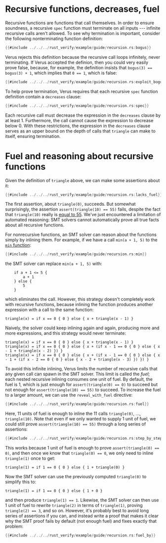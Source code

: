 # Recursive functions, decreases, fuel

Recursive functions are functions that call themselves.
In order to ensure soundness, a recursive `spec` function must terminate on all inputs ---
infinite recursive calls aren't allowed.
To see why termination is important, consider the following nonterminating function definition:

```rust
{{#include ../../../rust_verify/example/guide/recursion.rs:bogus}}
```

Verus rejects this definition because the recursive call loops infinitely, never terminating.
If Verus accepted the definion, then you could very easily prove false,
because, for example, the definition insists that `bogus(3) == bogus(3) + 1`,
which implies that `0 == 1`, which is false:

```rust
{{#include ../../../rust_verify/example/guide/recursion.rs:exploit_bogus}}
```

To help prove termination,
Verus requires that each recursive `spec` function definition contain a `decreases` clause:

```rust
{{#include ../../../rust_verify/example/guide/recursion.rs:spec}}
```

Each recursive call must decrease the expression in the `decreases` clause by at least 1.
Furthermore, the call cannot cause the expression to decrease below 0.
With these restrictions, the expression in the `decreases` clause serves as an upper bound on the
depth of calls that `triangle` can make to itself, ensuring termination.

# Fuel and reasoning about recursive functions

Given the definition of `triangle` above, we can make some assertions about it:

```rust
{{#include ../../../rust_verify/example/guide/recursion.rs:lacks_fuel}}
```

The first assertion, about `triangle(0)`, succeeds.
But somewhat surprisingly, the assertion `assert(triangle(10) == 55)` fails,
despite the fact that `triangle(10)` really is
[equal to 55](https://en.wikipedia.org/wiki/Triangular_number).
We've just encountered a limitation of automated reasoning:
SMT solvers cannot automatically prove all true facts about all recursive functions.

For nonrecursive functions,
an SMT solver can reason about the functions simply by inlining them.
For example, if we have a call `min(a + 1, 5)` to the [`min` function](spec_functions.md):

```rust
{{#include ../../../rust_verify/example/guide/recursion.rs:min}}
```

the SMT solver can replace `min(a + 1, 5)` with:

```
    if a + 1 <= 5 {
        a + 1
    } else {
        5
    }
```

which eliminates the call.
However, this strategy doesn't completely work with recursive functions,
because inlining the function produces another expression with a call to the same function:

```
triangle(x) = if x == 0 { 0 } else { x + triangle(x - 1) }
```

Naively, the solver could keep inlining again and again,
producing more and more expressions,
and this strategy would never terminate:

```
triangle(x) = if x == 0 { 0 } else { x + triangle(x - 1) }
triangle(x) = if x == 0 { 0 } else { x + (if x - 1 == 0 { 0 } else { x - 1 + triangle(x - 2) }) }
triangle(x) = if x == 0 { 0 } else { x + (if x - 1 == 0 { 0 } else { x - 1 + (if x - 2 == 0 { 0 } else { x - 2 + triangle(x - 3) }) }) }
```

To avoid this infinite inlining,
Verus limits the number of recursive calls that any given call can spawn in the SMT solver.
This limit is called the *fuel*;
each nested recursive inlining consumes one unit of fuel.
By default, the fuel is 1, which is just enough for `assert(triangle(0) == 0)` to succeed
but not enough for `assert(triangle(10) == 55)` to succeed.
To increase the fuel to a larger amount,
we can use the `reveal_with_fuel` directive:

```rust
{{#include ../../../rust_verify/example/guide/recursion.rs:fuel}}
```

Here, 11 units of fuel is enough to inline the 11 calls
`triangle(0)`, ..., `triangle(10)`.
Note that even if we only wanted to supply 1 unit of fuel,
we could still prove `assert(triangle(10) == 55)` through a long series of assertions:

```rust
{{#include ../../../rust_verify/example/guide/recursion.rs:step_by_step}}
```

This works because 1 unit of fuel is enough to prove `assert(triangle(0) == 0)`,
and then once we know that `triangle(0) == 0`,
we only need to inline `triangle(1)` once to get:

```
triangle(1) = if 1 == 0 { 0 } else { 1 + triangle(0) }
```

Now the SMT solver can use the previously computed `triangle(0)` to simplify this to:

```
triangle(1) = if 1 == 0 { 0 } else { 1 + 0 }
```

and then produce `triangle(1) == 1`.
Likewise, the SMT solver can then use 1 unit of fuel to rewrite `triangle(2)`
in terms of `triangle(1)`, proving `triangle(2) == 3`, and so on.
However, it's probably best to avoid long series of assertions if you can,
and instead write a proof that makes it clear why the SMT proof fails by default
(not enough fuel) and fixes exactly that problem:

```rust
{{#include ../../../rust_verify/example/guide/recursion.rs:fuel_by}}
```
